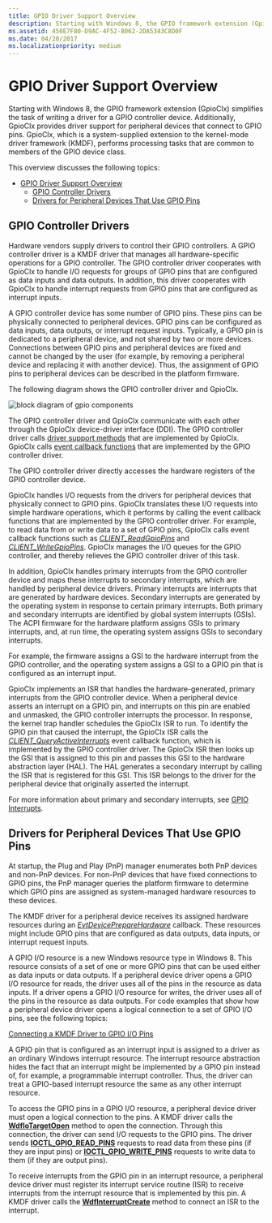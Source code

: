 ```yaml
---
title: GPIO Driver Support Overview
description: Starting with Windows 8, the GPIO framework extension (GpioClx) simplifies the task of writing a driver for a GPIO controller device.
ms.assetid: 450E7F80-D9AC-4F52-8062-2DA5343C8D0F
ms.date: 04/20/2017
ms.localizationpriority: medium
---
```


# GPIO Driver Support Overview


Starting with Windows 8, the GPIO framework extension (GpioClx) simplifies the task of writing a driver for a GPIO controller device. Additionally, GpioClx provides driver support for peripheral devices that connect to GPIO pins. GpioClx, which is a system-supplied extension to the kernel-mode driver framework (KMDF), performs processing tasks that are common to members of the GPIO device class.

This overview discusses the following topics:

- [GPIO Driver Support Overview](#gpio-driver-support-overview)
    - [GPIO Controller Drivers](#gpio-controller-drivers)
    - [Drivers for Peripheral Devices That Use GPIO Pins](#drivers-for-peripheral-devices-that-use-gpio-pins)

## GPIO Controller Drivers


Hardware vendors supply drivers to control their GPIO controllers. A GPIO controller driver is a KMDF driver that manages all hardware-specific operations for a GPIO controller. The GPIO controller driver cooperates with GpioClx to handle I/O requests for groups of GPIO pins that are configured as data inputs and data outputs. In addition, this driver cooperates with GpioClx to handle interrupt requests from GPIO pins that are configured as interrupt inputs.

A GPIO controller device has some number of GPIO pins. These pins can be physically connected to peripheral devices. GPIO pins can be configured as data inputs, data outputs, or interrupt request inputs. Typically, a GPIO pin is dedicated to a peripheral device, and not shared by two or more devices. Connections between GPIO pins and peripheral devices are fixed and cannot be changed by the user (for example, by removing a peripheral device and replacing it with another device). Thus, the assignment of GPIO pins to peripheral devices can be described in the platform firmware.




The following diagram shows the GPIO controller driver and GpioClx.

![block diagram of gpio components](images/gpiomodules.png)

The GPIO controller driver and GpioClx communicate with each other through the GpioClx device-driver interface (DDI). The GPIO controller driver calls [driver support methods](https://docs.microsoft.com/previous-versions/hh439460(v=vs.85)) that are implemented by GpioClx. GpioClx calls [event callback functions](https://docs.microsoft.com/previous-versions/hh439464(v=vs.85)) that are implemented by the GPIO controller driver.

The GPIO controller driver directly accesses the hardware registers of the GPIO controller device.

GpioClx handles I/O requests from the drivers for peripheral devices that physically connect to GPIO pins. GpioClx translates these I/O requests into simple hardware operations, which it performs by calling the event callback functions that are implemented by the GPIO controller driver. For example, to read data from or write data to a set of GPIO pins, GpioClx calls event callback functions such as [*CLIENT\_ReadGpioPins*](https://docs.microsoft.com/windows-hardware/drivers/ddi/gpioclx/nc-gpioclx-gpio_client_read_pins) and [*CLIENT\_WriteGpioPins*](https://docs.microsoft.com/windows-hardware/drivers/ddi/gpioclx/nc-gpioclx-gpio_client_write_pins). GpioClx manages the I/O queues for the GPIO controller, and thereby relieves the GPIO controller driver of this task.

In addition, GpioClx handles primary interrupts from the GPIO controller device and maps these interrupts to secondary interrupts, which are handled by peripheral device drivers. Primary interrupts are interrupts that are generated by hardware devices. Secondary interrupts are generated by the operating system in response to certain primary interrupts. Both primary and secondary interrupts are identified by global system interrupts (GSIs). The ACPI firmware for the hardware platform assigns GSIs to primary interrupts, and, at run time, the operating system assigns GSIs to secondary interrupts.

For example, the firmware assigns a GSI to the hardware interrupt from the GPIO controller, and the operating system assigns a GSI to a GPIO pin that is configured as an interrupt input.

GpioClx implements an ISR that handles the hardware-generated, primary interrupts from the GPIO controller device. When a peripheral device asserts an interrupt on a GPIO pin, and interrupts on this pin are enabled and unmasked, the GPIO controller interrupts the processor. In response, the kernel trap handler schedules the GpioClx ISR to run. To identify the GPIO pin that caused the interrupt, the GpioClx ISR calls the [*CLIENT\_QueryActiveInterrupts*](https://docs.microsoft.com/windows-hardware/drivers/ddi/gpioclx/nc-gpioclx-gpio_client_query_active_interrupts) event callback function, which is implemented by the GPIO controller driver. The GpioClx ISR then looks up the GSI that is assigned to this pin and passes this GSI to the hardware abstraction layer (HAL). The HAL generates a secondary interrupt by calling the ISR that is registered for this GSI. This ISR belongs to the driver for the peripheral device that originally asserted the interrupt.

For more information about primary and secondary interrupts, see [GPIO Interrupts](https://docs.microsoft.com/windows-hardware/drivers/gpio/gpio-interrupts).

## Drivers for Peripheral Devices That Use GPIO Pins


At startup, the Plug and Play (PnP) manager enumerates both PnP devices and non-PnP devices. For non-PnP devices that have fixed connections to GPIO pins, the PnP manager queries the platform firmware to determine which GPIO pins are assigned as system-managed hardware resources to these devices.

The KMDF driver for a peripheral device receives its assigned hardware resources during an [*EvtDevicePrepareHardware*](https://docs.microsoft.com/windows-hardware/drivers/ddi/wdfdevice/nc-wdfdevice-evt_wdf_device_prepare_hardware) callback. These resources might include GPIO pins that are configured as data outputs, data inputs, or interrupt request inputs.

A GPIO I/O resource is a new Windows resource type in Windows 8. This resource consists of a set of one or more GPIO pins that can be used either as data inputs or data outputs. If a peripheral device driver opens a GPIO I/O resource for reads, the driver uses all of the pins in the resource as data inputs. If a driver opens a GPIO I/O resource for writes, the driver uses all of the pins in the resource as data outputs. For code examples that show how a peripheral device driver opens a logical connection to a set of GPIO I/O pins, see the following topics:

[Connecting a KMDF Driver to GPIO I/O Pins](https://docs.microsoft.com/windows-hardware/drivers/gpio/connecting-a-kmdf-driver-to-gpio-i-o-pins)

A GPIO pin that is configured as an interrupt input is assigned to a driver as an ordinary Windows interrupt resource. The interrupt resource abstraction hides the fact that an interrupt might be implemented by a GPIO pin instead of, for example, a programmable interrupt controller. Thus, the driver can treat a GPIO-based interrupt resource the same as any other interrupt resource.

To access the GPIO pins in a GPIO I/O resource, a peripheral device driver must open a logical connection to the pins. A KMDF driver calls the [**WdfIoTargetOpen**](https://docs.microsoft.com/windows-hardware/drivers/ddi/wdfiotarget/nf-wdfiotarget-wdfiotargetopen) method to open the connection. Through this connection, the driver can send I/O requests to the GPIO pins. The driver sends [**IOCTL\_GPIO\_READ\_PINS**](https://docs.microsoft.com/windows-hardware/drivers/ddi/gpio/ni-gpio-ioctl_gpio_read_pins) requests to read data from these pins (if they are input pins) or [**IOCTL\_GPIO\_WRITE\_PINS**](https://docs.microsoft.com/windows-hardware/drivers/ddi/gpio/ni-gpio-ioctl_gpio_write_pins) requests to write data to them (if they are output pins).

To receive interrupts from the GPIO pin in an interrupt resource, a peripheral device driver must register its interrupt service routine (ISR) to receive interrupts from the interrupt resource that is implemented by this pin. A KMDF driver calls the [**WdfInterruptCreate**](https://docs.microsoft.com/windows-hardware/drivers/ddi/wdfinterrupt/nf-wdfinterrupt-wdfinterruptcreate) method to connect an ISR to the interrupt. 

 

 




